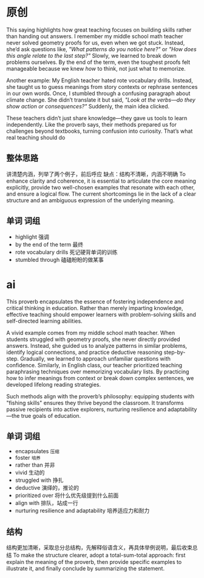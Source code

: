 # 原创
This saying highlights how great teaching focuses on building skills rather than handing out answers. I remember my middle school math teacher never solved geometry proofs for us, even when we got stuck. Instead, she’d ask questions like, *"What patterns do you notice here?"* or *"How does this angle relate to the last step?"* Slowly, we learned to break down problems ourselves. By the end of the term, even the toughest proofs felt manageable because we knew *how* to think, not just what to memorize. 


Another example: My English teacher hated rote vocabulary drills. Instead, she taught us to guess meanings from story contexts or rephrase sentences in our own words. Once, I stumbled through a confusing paragraph about climate change. She didn’t translate it but said, *"Look at the verbs—do they show action or consequences?"* Suddenly, the main idea clicked. 


These teachers didn’t just share knowledge—they gave us tools to learn independently. Like the proverb says, their methods prepared us for challenges beyond textbooks, turning confusion into curiosity. That’s what real teaching should do

## 整体思路
讲清楚内涵，列举了两个例子，前后呼应
缺点：结构不清晰，内涵不明确
To enhance clarity and coherence, it is essential to articulate the core meaning explicitly, provide two well-chosen examples that resonate with each other, and ensure a logical flow. The current shortcomings lie in the lack of a clear structure and an ambiguous expression of the underlying meaning.


## 单词 词组
- highlight 强调
- by the end of the term 最终
- rote vocabulary drills 死记硬背单词的训练
- stumbled through 磕磕盼盼的做某事
# ai
This proverb encapsulates the essence of fostering independence and critical thinking in education. Rather than merely imparting knowledge, effective teaching should empower learners with problem-solving skills and self-directed learning abilities. 


A vivid example comes from my middle school math teacher. When students struggled with geometry proofs, she never directly provided answers. Instead, she guided us to analyze patterns in similar problems, identify logical connections, and practice deductive reasoning step-by-step. Gradually, we learned to approach unfamiliar questions with confidence. Similarly, in English class, our teacher prioritized teaching paraphrasing techniques over memorizing vocabulary lists. By practicing how to infer meanings from context or break down complex sentences, we developed lifelong reading strategies. 


Such methods align with the proverb’s philosophy: equipping students with "fishing skills" ensures they thrive beyond the classroom. It transforms passive recipients into active explorers, nurturing resilience and adaptability—the true goals of education.
## 单词 词组
- encapsulates `压缩`
- foster `培养`
- rather than 并非
- vivid 生动的
- struggled with 挣扎
- deductive 演绎的，推论的
- prioritized   over  将什么优先级提到什么前面
- align with 排队，站成一行
- nurturing resilience and adaptability 培养适应力和耐力
## 结构
结构更加清晰，采取总分总结构，先解释俗语含义，再具体举例说明，最后收束总结
To make the structure clearer, adopt a total-sum-total approach: first explain the meaning of the proverb, then provide specific examples to illustrate it, and finally conclude by summarizing the statement.
